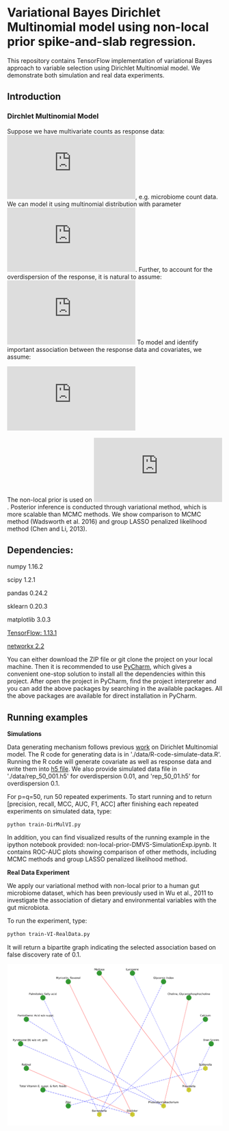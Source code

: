 # Variational Bayes  Dirichlet Multinomial model using non-local prior spike-and-slab regression.
This repository contains TensorFlow implementation of variational Bayes approach to variable selection using Dirichlet Multinomial model. We demonstrate both simulation and real data experiments. 
 

## Introduction 

### Dirchlet Multinomial Model
Suppose we have multivariate counts  as response  data: ![equation](https://latex.codecogs.com/gif.latex?%24%5Cmathbf%7By%7D_%7Bi%7D%20%3D%20%28y_%7Bi1%7D%2C%20%5Cdots%2C%20y_%7BiJ%7D%29%24), e.g. microbiome count data. We can model it using multinomial distribution with parameter  ![equation](https://latex.codecogs.com/svg.latex?%24%5Cmathbf%7B%5Cphi%7D_%7Bi%7D%20%3D%20%28%5Cphi_%7Bi1%7D%2C%20%5Cdots%2C%20%5Cphi_%7BiJ%7D%29%24). Further, to account for the overdispersion of the response,
it is natural to assume:
 ![equation](https://latex.codecogs.com/svg.latex?%24%5Cmathbf%7B%5Cphi%7D_%7Bi%7D%20%3D%20%28%5Cphi_%7Bi1%7D%2C%20%5Cdots%2C%20%5Cphi_%7BiJ%7D%29%20%5Csim%20%5Ctext%7BDirchlet%7D%28%5Cmathbf%7B%5Cxi%7D_%7Bi%7D%20%29%24)
 To model and identify important association between the response data and covariates, we assume: 
 
 ![equation](https://latex.codecogs.com/svg.latex?%5Cxi_%7Bij%7D%20%3D%20%5Calpha_j%20&plus;%20%5Csum_%7Bp%20%3D%201%7D%5EP%20%5Cbeta_%7Bpj%7D%20%5C%2C%20%5Cmathbf%7Bx%7D_%7Bip%7D)

The non-local prior is used on  ![equation](https://latex.codecogs.com/svg.latex?%5Cbeta_%7Bpj%7D). Posterior inference is conducted through variational method, which is more scalable than MCMC methods. We show comparison to MCMC method (Wadsworth et al. 2016) and group LASSO penalized likelihood method (Chen and Li, 2013).


## Dependencies:


numpy  1.16.2

scipy 1.2.1

pandas 0.24.2

sklearn 0.20.3

matplotlib 3.0.3

[TensorFlow: 1.13.1](https://www.tensorflow.org/install)

[networkx 2.2](https://networkx.github.io/documentation/stable/install.html)

You can either download the ZIP file or git clone the project on your local machine. Then it is recommended to use [PyCharm](https://www.jetbrains.com/pycharm/download/#section=mac), which gives a convenient one-stop solution to install all the 
dependencies within this project. After open the project in PyCharm, find the project interpreter and you can add the above packages by searching in the available packages. All the above packages are available for direct 
installation in PyCharm. 


## Running examples

**Simulations**

Data generating mechanism follows previous [work](https://github.com/duncanwadsworth/dmbvs) on Dirichlet Multinomial model. 
The R code for generating data is in './data/R-code-simulate-data.R'. Running the R code will generate covariate as well as response data and write them into [h5 file](https://en.wikipedia.org/wiki/Hierarchical_Data_Format). 
We also provide simulated data file in './data/rep_50_001.h5' for overdispersion 0.01, and 'rep_50_01.h5' for overdispersion 0.1. 


For p=q=50, run 50 repeated experiments.  To start running and to return [precision, recall, MCC, AUC, F1, ACC] after finishing each repeated experiments on simulated data, 
type:


```
python train-DirMulVI.py 
```

In addition, you can find visualized results of the running example in the ipython notebook provided: non-local-prior-DMVS-SimulationExp.ipynb.
It contains ROC-AUC plots showing comparison of other methods, including MCMC methods and group LASSO penalized likelihood method. 

**Real Data Experiment**

We apply our variational method with non-local prior to a human gut microbiome
dataset, which has been previously used in Wu et al., 2011 to investigate the association of dietary
and environmental variables with the gut microbiota. 

To run the experiment, type:
```bash
python train-VI-RealData.py

```
It will return a bipartite graph indicating the selected association based on false discovery rate of 0.1. 

<p align="center">
<img src="results/bipartite.png" alt="drawing" width="650" >
</p>
